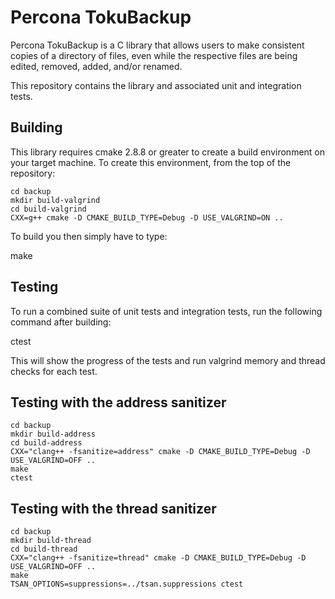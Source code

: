 Percona TokuBackup
======

Percona TokuBackup is a C library that allows users to make consistent
copies of a directory of files, even while the respective files are
being edited, removed, added, and/or renamed.

This repository contains the library and associated unit and
integration tests.

Building
--------

This library requires cmake 2.8.8 or greater to create a build
environment on your target machine.  To create this environment, from
the top of the repository:

```
cd backup
mkdir build-valgrind
cd build-valgrind
CXX=g++ cmake -D CMAKE_BUILD_TYPE=Debug -D USE_VALGRIND=ON ..
```

To build you then simply have to type:

make

Testing
--------

To run a combined suite of unit tests and integration tests, run the
following command after building:

ctest

This will show the progress of the tests and run valgrind memory and
thread checks for each test.

Testing with the address sanitizer
---------------------------------

```
cd backup
mkdir build-address
cd build-address
CXX="clang++ -fsanitize=address" cmake -D CMAKE_BUILD_TYPE=Debug -D USE_VALGRIND=OFF ..
make
ctest
```

Testing with the thread sanitizer
---------------------------------

```
cd backup
mkdir build-thread
cd build-thread
CXX="clang++ -fsanitize=thread" cmake -D CMAKE_BUILD_TYPE=Debug -D USE_VALGRIND=OFF ..
make
TSAN_OPTIONS=suppressions=../tsan.suppressions ctest
```
